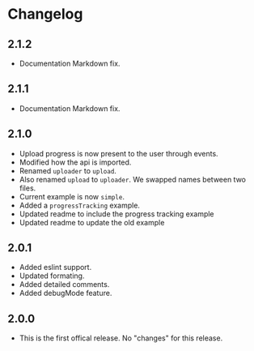 # Changelog
## 2.1.2
- Documentation Markdown fix.

## 2.1.1
- Documentation Markdown fix.

## 2.1.0
- Upload progress is now present to the user through events.
- Modified how the api is imported.
- Renamed `uploader` to `upload`.
- Also renamed `upload` to `uploader`. We swapped names between two files.
- Current example is now `simple`.
- Added a `progressTracking` example.
- Updated readme to include the progress tracking example
- Updated readme to update the old example

## 2.0.1
- Added eslint support.
- Updated formating.
- Added detailed comments.
- Added debugMode feature.

## 2.0.0
- This is the first offical release. No "changes" for this release.